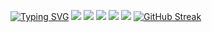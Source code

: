 [![Typing SVG](https://readme-typing-svg.demolab.com?font=Fira+Code&duration=3500&pause=1000&color=A036FF&width=550&lines=%F0%9F%98%BC+BoolmanO+python+junior+programmer+%3Akofif%3A;%F0%9F%98%BC+I+Know+FastAPI%2C+learning+rust+)](https://git.io/typing-svg)
![](http://github-profile-summary-cards.vercel.app/api/cards/profile-details?username=BoolmanO&theme=tokyonight)
![](http://github-profile-summary-cards.vercel.app/api/cards/stats?username=BoolmanO&theme=tokyonight)
![](http://github-profile-summary-cards.vercel.app/api/cards/most-commit-language?username=BoolmanO&theme=tokyonight)
![](http://github-profile-summary-cards.vercel.app/api/cards/productive-time?username=BoolmanO&theme=tokyonight&utcOffset=8)
![](https://cdn.discordapp.com/emojis/962730564840996964.png?size=48*4)
[![GitHub Streak](https://github-readme-streak-stats.herokuapp.com?user=BoolmanO&theme=highcontrast&hide_border=true&border_radius=5.6&mode=weekly&background=100323&stroke=831798&fire=4E22DD&currStreakNum=9615CE&ring=4E1896&sideNums=BC17DD&currStreakLabel=AF03FF)](https://git.io/streak-stats)
